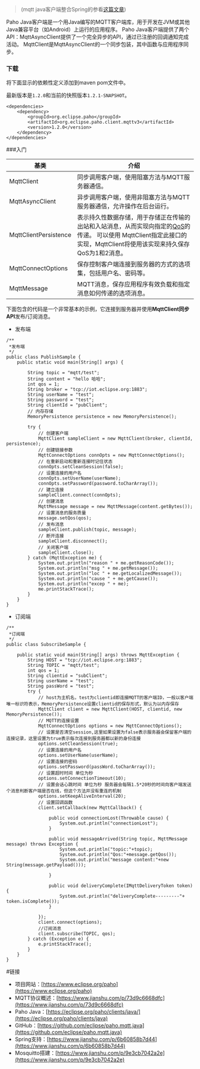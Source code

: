 > (mqtt java客户端整合Spring的参看[这篇文章](https://www.jianshu.com/p/6b60858b7d44))

Paho Java客户端是一个用Java编写的MQTT客户端库，用于开发在JVM或其他Java兼容平台（如Android）上运行的应用程序。
Paho Java客户端提供了两个API：MqttAsyncClient提供了一个完全异步的API，通过已注册的回调通知完成活动。 MqttClient是MqttAsyncClient的一个同步包装，其中函数与应用程序同步。

### [](https://github.com/eclipse/paho.mqtt.java#downloading)下载

将下面显示的依赖性定义添加到maven pom文件中。

最新版本是`1.2.0`和当前的快照版本`1.2.1-SNAPSHOT`。

```
<dependencies>
    <dependency>
        <groupId>org.eclipse.paho</groupId>
        <artifactId>org.eclipse.paho.client.mqttv3</artifactId>
        <version>1.2.0</version>
    </dependency>
</dependencies>

```

###入门

基类|介绍
-|-
MqttClient|同步调用客户端，使用阻塞方法与MQTT服务器通信。
MqttAsyncClient|异步调用客户端，使用非阻塞方法与MQTT服务器通信，允许操作在后台运行。
MqttClientPersistence|表示持久性数据存储，用于存储正在传输的出站和入站消息，从而实现向指定的[QoS](https://www.jianshu.com/p/73d9c6668dfc)的传递。 可以使用 MqttClient指定此接口的实现，MqttClient将使用该实现来持久保存QoS为1和2消息。
MqttConnectOptions|保存控制客户端连接到服务器的方式的选项集，包括用户名、密码等。
MqttMessage|MQTT消息，保存应用程序有效负载和指定消息如何传递的选项消息。

下面包含的代码是一个非常基本的示例，它连接到服务器并使用**MqttClient同步API**发布/订阅消息。

* 发布端
```
/**
 *发布端
 */
public class PublishSample {
	public static void main(String[] args) {

		String topic = "mqtt/test";
		String content = "hello 哈哈";
		int qos = 1;
		String broker = "tcp://iot.eclipse.org:1883";
		String userName = "test";
		String password = "test";
		String clientId = "pubClient";
		// 内存存储
		MemoryPersistence persistence = new MemoryPersistence();

		try {
			// 创建客户端
			MqttClient sampleClient = new MqttClient(broker, clientId, persistence);
			// 创建链接参数
			MqttConnectOptions connOpts = new MqttConnectOptions();
			// 在重新启动和重新连接时记住状态
			connOpts.setCleanSession(false);
			// 设置连接的用户名
			connOpts.setUserName(userName);
			connOpts.setPassword(password.toCharArray());
			// 建立连接
			sampleClient.connect(connOpts);
			// 创建消息
			MqttMessage message = new MqttMessage(content.getBytes());
			// 设置消息的服务质量
			message.setQos(qos);
			// 发布消息
			sampleClient.publish(topic, message);
			// 断开连接
			sampleClient.disconnect();
			// 关闭客户端
			sampleClient.close();
		} catch (MqttException me) {
			System.out.println("reason " + me.getReasonCode());
			System.out.println("msg " + me.getMessage());
			System.out.println("loc " + me.getLocalizedMessage());
			System.out.println("cause " + me.getCause());
			System.out.println("excep " + me);
			me.printStackTrace();
		}
	}
}
```

* 订阅端
```
/**
 *订阅端
 */
public class SubscribeSample {

	public static void main(String[] args) throws MqttException {	
		String HOST = "tcp://iot.eclipse.org:1883";
		String TOPIC = "mqtt/test";
		int qos = 1;
		String clientid = "subClient";
		String userName = "test";
		String passWord = "test";
		try {
			// host为主机名，test为clientid即连接MQTT的客户端ID，一般以客户端唯一标识符表示，MemoryPersistence设置clientid的保存形式，默认为以内存保存
			MqttClient client = new MqttClient(HOST, clientid, new MemoryPersistence());
			// MQTT的连接设置
			MqttConnectOptions options = new MqttConnectOptions();
			// 设置是否清空session,这里如果设置为false表示服务器会保留客户端的连接记录，这里设置为true表示每次连接到服务器都以新的身份连接
			options.setCleanSession(true);
			// 设置连接的用户名
			options.setUserName(userName);
			// 设置连接的密码
			options.setPassword(passWord.toCharArray());
			// 设置超时时间 单位为秒
			options.setConnectionTimeout(10);
			// 设置会话心跳时间 单位为秒 服务器会每隔1.5*20秒的时间向客户端发送个消息判断客户端是否在线，但这个方法并没有重连的机制
			options.setKeepAliveInterval(20);
			// 设置回调函数
			client.setCallback(new MqttCallback() {

				public void connectionLost(Throwable cause) {
					System.out.println("connectionLost");
				}

				public void messageArrived(String topic, MqttMessage message) throws Exception {
					System.out.println("topic:"+topic);
					System.out.println("Qos:"+message.getQos());
					System.out.println("message content:"+new String(message.getPayload()));
					
				}

				public void deliveryComplete(IMqttDeliveryToken token) {
					System.out.println("deliveryComplete---------"+ token.isComplete());
				}

			});
			client.connect(options);
			//订阅消息
			client.subscribe(TOPIC, qos);
		} catch (Exception e) {
			e.printStackTrace();
		}
	}
}
```
#链接

*   项目网站：[https://www.eclipse.org/paho](https://www.eclipse.org/paho)
*   MQTT协议概述：[https://www.jianshu.com/p/73d9c6668dfc](https://www.jianshu.com/p/73d9c6668dfc)
*   Paho Java：[https://eclipse.org/paho/clients/java/](https://eclipse.org/paho/clients/java)
*   GitHub：[https://github.com/eclipse/paho.mqtt.java](https://github.com/eclipse/paho.mqtt.java)
*   Spring支持：[https://www.jianshu.com/p/6b60858b7d44](https://www.jianshu.com/p/6b60858b7d44)
* Mosquitto搭建：[https://www.jianshu.com/p/9e3cb7042a2e](https://www.jianshu.com/p/9e3cb7042a2e)
